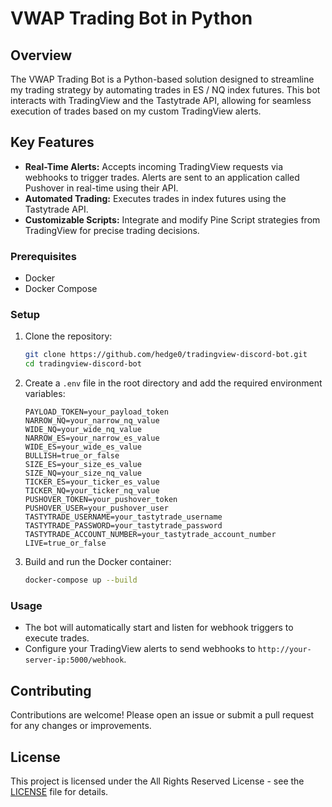 # VWAP Trading Bot in Python

## Overview

The VWAP Trading Bot is a Python-based solution designed to streamline my trading strategy by automating trades in ES / NQ index futures. This bot interacts with TradingView and the Tastytrade API, allowing for seamless execution of trades based on my custom TradingView alerts.

## Key Features

- **Real-Time Alerts:** Accepts incoming TradingView requests via webhooks to trigger trades. Alerts are sent to an application called Pushover in real-time using their API.
- **Automated Trading:** Executes trades in index futures using the Tastytrade API.
- **Customizable Scripts:** Integrate and modify Pine Script strategies from TradingView for precise trading decisions.

### Prerequisites

- Docker
- Docker Compose

### Setup

1. Clone the repository:
    ```bash
    git clone https://github.com/hedge0/tradingview-discord-bot.git
    cd tradingview-discord-bot
    ```

2. Create a `.env` file in the root directory and add the required environment variables:
    ```env
    PAYLOAD_TOKEN=your_payload_token
    NARROW_NQ=your_narrow_nq_value
    WIDE_NQ=your_wide_nq_value
    NARROW_ES=your_narrow_es_value
    WIDE_ES=your_wide_es_value
    BULLISH=true_or_false
    SIZE_ES=your_size_es_value
    SIZE_NQ=your_size_nq_value
    TICKER_ES=your_ticker_es_value
    TICKER_NQ=your_ticker_nq_value
    PUSHOVER_TOKEN=your_pushover_token
    PUSHOVER_USER=your_pushover_user
    TASTYTRADE_USERNAME=your_tastytrade_username
    TASTYTRADE_PASSWORD=your_tastytrade_password
    TASTYTRADE_ACCOUNT_NUMBER=your_tastytrade_account_number
    LIVE=true_or_false
    ```

3. Build and run the Docker container:
    ```bash
    docker-compose up --build
    ```

### Usage

- The bot will automatically start and listen for webhook triggers to execute trades.
- Configure your TradingView alerts to send webhooks to `http://your-server-ip:5000/webhook`.

## Contributing

Contributions are welcome! Please open an issue or submit a pull request for any changes or improvements.

## License

This project is licensed under the All Rights Reserved License - see the [LICENSE](LICENSE) file for details.
